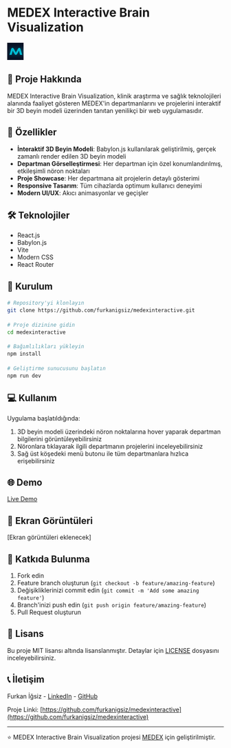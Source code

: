 # MEDEX Interactive Brain Visualization

![Medex Interactive Logo](public/images/favicon.png)

## 🧠 Proje Hakkında

MEDEX Interactive Brain Visualization, klinik araştırma ve sağlık teknolojileri alanında faaliyet gösteren MEDEX'in departmanlarını ve projelerini interaktif bir 3D beyin modeli üzerinden tanıtan yenilikçi bir web uygulamasıdır.

## 🚀 Özellikler

- **İnteraktif 3D Beyin Modeli**: Babylon.js kullanılarak geliştirilmiş, gerçek zamanlı render edilen 3D beyin modeli
- **Departman Görselleştirmesi**: Her departman için özel konumlandırılmış, etkileşimli nöron noktaları
- **Proje Showcase**: Her departmana ait projelerin detaylı gösterimi
- **Responsive Tasarım**: Tüm cihazlarda optimum kullanıcı deneyimi
- **Modern UI/UX**: Akıcı animasyonlar ve geçişler

## 🛠 Teknolojiler

- React.js
- Babylon.js
- Vite
- Modern CSS
- React Router

## 🔧 Kurulum

```bash
# Repository'yi klonlayın
git clone https://github.com/furkanigsiz/medexinteractive.git

# Proje dizinine gidin
cd medexinteractive

# Bağımlılıkları yükleyin
npm install

# Geliştirme sunucusunu başlatın
npm run dev
```

## 💻 Kullanım

Uygulama başlatıldığında:
1. 3D beyin modeli üzerindeki nöron noktalarına hover yaparak departman bilgilerini görüntüleyebilirsiniz
2. Nöronlara tıklayarak ilgili departmanın projelerini inceleyebilirsiniz
3. Sağ üst köşedeki menü butonu ile tüm departmanlara hızlıca erişebilirsiniz

## 🌐 Demo

[Live Demo](https://medexinteractive.netlify.app)

## 📱 Ekran Görüntüleri

[Ekran görüntüleri eklenecek]

## 🤝 Katkıda Bulunma

1. Fork edin
2. Feature branch oluşturun (`git checkout -b feature/amazing-feature`)
3. Değişikliklerinizi commit edin (`git commit -m 'Add some amazing feature'`)
4. Branch'inizi push edin (`git push origin feature/amazing-feature`)
5. Pull Request oluşturun

## 📄 Lisans

Bu proje MIT lisansı altında lisanslanmıştır. Detaylar için [LICENSE](LICENSE) dosyasını inceleyebilirsiniz.

## 📞 İletişim

Furkan İğsiz - [LinkedIn](https://www.linkedin.com/in/furkan-i%C4%9Fsiz-2b0467254/) - [GitHub](https://github.com/furkanigsiz)

Proje Linki: [https://github.com/furkanigsiz/medexinteractive](https://github.com/furkanigsiz/medexinteractive)

---
⭐️ MEDEX Interactive Brain Visualization projesi [MEDEX](https://medex-smo.com/tr) için geliştirilmiştir.
